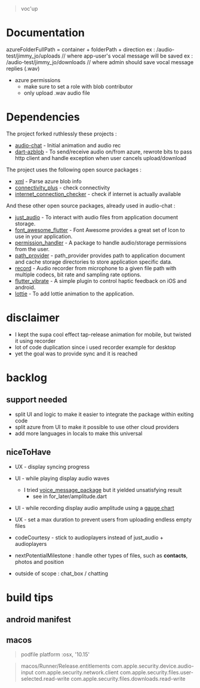 > voc'up

# Documentation
azureFolderFullPath = container + folderPath + direction
ex : /audio-test/jimmy_jo/uploads // where app-user's vocal message will be saved
ex : /audio-test/jimmy_jo/downloads // where admin should save vocal message replies (.wav)

- azure permissions
  - make sure to set a role with blob contributor
  - only upload .wav audio file

# Dependencies
The project forked ruthlessly these projects : 

- [audio-chat](https://github.com/thecodepapaya/audio-chat) - Initial animation and audio rec
- [dart-azblob](https://github.com/kkazuo/dart-azblob) - To send/receive audio on/from azure, rewrote bits to pass http client and handle exception when user cancels upload/download

The project uses the following open source packages :

- [xml](https://pub.dev/packages/xml) - Parse azure blob info
- [connectivity_plus](https://pub.dev/packages/connectivity_plus) - check connectivity
- [internet_connection_checker](https://pub.dev/packages/internet_connection_checker) - check if internet is actually available

And these other open source packages, already used in audio-chat :

- [just_audio](https://pub.dev/packages/just_audio) - To interact with audio files from application document storage.
- [font_awesome_flutter](https://pub.dev/packages/font_awesome_flutter) - Font Awesome provides a great set of Icon to use in your application.
- [permission_handler](https://pub.dev/packages/permission_handler) - A package to handle audio/storage permissions from the user.
- [path_provider](https://pub.dev/packages/path_provider) - path_provider provides path to application document and cache storage directories to store application specific data.
- [record](https://pub.dev/packages/record) - Audio recorder from microphone to a given file path with multiple codecs, bit rate and sampling rate options.
- [flutter_vibrate](https://pub.dev/packages/flutter_vibrate) - A simple plugin to control haptic feedback on iOS and android.
- [lottie](https://pub.dev/packages/lottie) - To add lottie animation to the application.

# disclaimer
- I kept the supa cool effect tap-release animation for mobile, but twisted it using recorder
- lot of code duplication since i used recorder example for desktop
- yet the goal was to provide sync and it is reached

# backlog
## support needed
- split UI and logic to make it easier to integrate the package within exiting code
- split azure from UI to make it possible to use other cloud providers
- add more languages in locals to make this universal

## niceToHave 
- UX - display syncing progress
- UI - while playing display audio waves 
  - I tried [voice_message_package](https://pub.dev/packages/voice_message_package) but it yielded unsatisfying result
    - see in for_later/amplitude.dart
- UI - while recording display audio amplitude using a [gauge chart](https://github.com/GeekyAnts/GaugesFlutter)
- UX - set a max duration to prevent users from uploading endless empty files
- codeCourtesy - stick to audioplayers instead of just_audio + audioplayers

- nextPotentialMilestone : handle other types of files, such as __contacts__, photos and position
  
- outside of scope : chat_box / chatting

# build tips
## android manifest
<uses-permission android:name="android.permission.RECORD_AUDIO" />
<uses-permission android:name="android.permission.VIBRATE" />

## macos 
> podfile
platform :osx, '10.15'

> macos/Runner/Release.entitlements
<key>com.apple.security.device.audio-input</key>
	<true/>
	<key>com.apple.security.network.client</key>
	<true/>
	<key>com.apple.security.files.user-selected.read-write</key>
	<true/>
	<key>com.apple.security.files.downloads.read-write</key>
	<true/>